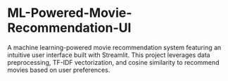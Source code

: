 # ML-Powered-Movie-Recommendation-UI
 A machine learning-powered movie recommendation system featuring an intuitive user interface built with Streamlit. This project leverages data preprocessing, TF-IDF vectorization, and cosine similarity to recommend movies based on user preferences.
